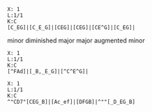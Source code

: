 ```music-abc
X: 1
L:1/1
K:C
[C_EG]|[C_E_G]|[CEG]|[CEG]|[CE^G]|[C_EG]|
```

minor
diminished
major
major
augmented
minor

```music-abc
X: 1
L:1/1
K:C
[^FAd]|[_B,_E_G]|[^C^E^G]|
```
```music-abc
X: 1
L:1/1
K:C
^"CD7"[CEG_B]|[Ac_ef]|[DFGB]|^""[_D_EG_B]
```